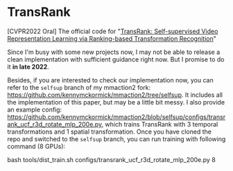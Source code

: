 # TransRank
[CVPR2022 Oral] The official code for "[TransRank: Self-supervised Video Representation Learning via Ranking-based Transformation Recognition](https://arxiv.org/abs/2205.02028)"

Since I'm busy with some new projects now, I may not be able to release a clean implementation with sufficient guidance right now. But I promise to do it **in late 2022**. 

Besides, if you are interested to check our implementation now, you can refer to the `selfsup` branch of my mmaction2 fork: https://github.com/kennymckormick/mmaction2/tree/selfsup. It includes all the implementation of this paper, but may be a little bit messy. I also provide an example config: https://github.com/kennymckormick/mmaction2/blob/selfsup/configs/transrank_ucf_r3d_rotate_mlp_200e.py, which trains TransRank with 3 temporal transformations and 1 spatial transformation. Once you have cloned the repo and switched to the `selfsup` branch, you can run training with following command (8 GPUs):

bash tools/dist_train.sh configs/transrank_ucf_r3d_rotate_mlp_200e.py 8
